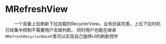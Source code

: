 # MRefreshView
　　一个具备上拉刷新下拉加载的RecyclerView。业务封装完善，上拉下拉时机已经集中控制不需要用户去做判断。
同时用户也能在继承  `MRefreshRecyclerBaseF`类可以实现自己独特UI的刷新控件
